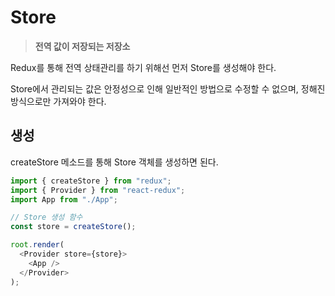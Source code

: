 # Store
  > **전역 값이 저장되는 저장소**
  
  Redux를 통해 전역 상태관리를 하기 위해선 먼저 Store를 생성해야 한다.

  Store에서 관리되는 값은 안정성으로 인해 일반적인 방법으로 수정할 수 없으며, 정해진 방식으로만 가져와야 한다.

  ## 생성
  createStore 메소드를 통해 Store 객체를 생성하면 된다.
  ```js
  import { createStore } from "redux";
  import { Provider } from "react-redux";
  import App from "./App";

  // Store 생성 함수
  const store = createStore();
  
  root.render(
    <Provider store={store}>
      <App />
    </Provider>
  );
  ```